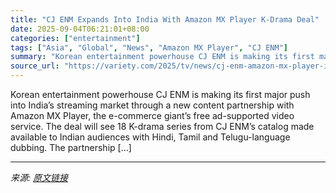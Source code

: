 ```yaml
---
title: "CJ ENM Expands Into India With Amazon MX Player K-Drama Deal"
date: 2025-09-04T06:21:01+08:00
categories: ["entertainment"]
tags: ["Asia", "Global", "News", "Amazon MX Player", "CJ ENM"]
summary: "Korean entertainment powerhouse CJ ENM is making its first major push into India&#8217;s streaming market through a new content partnership with Amazon MX Player, the e-commerce giant&#8217;s free ad-"
source_url: "https://variety.com/2025/tv/news/cj-enm-amazon-mx-player-india-kdrama-deal-1236507791/"
---
```


Korean entertainment powerhouse CJ ENM is making its first major push into India&#8217;s streaming market through a new content partnership with Amazon MX Player, the e-commerce giant&#8217;s free ad-supported video service. The deal will see 18 K-drama series from CJ ENM&#8217;s catalog made available to Indian audiences with Hindi, Tamil and Telugu-language dubbing. The partnership [&#8230;]

---

*来源: [原文链接](https://variety.com/2025/tv/news/cj-enm-amazon-mx-player-india-kdrama-deal-1236507791/)*
